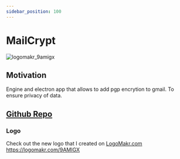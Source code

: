 ```yaml
---
sidebar_position: 100
---
```


# MailCrypt

![logomakr_9amigx](https://user-images.githubusercontent.com/3071208/42293424-65e7e83a-7fda-11e8-8872-60852153087f.png)

## Motivation

Engine and electron app that allows to add pgp encrytion to gmail. To ensure privacy of data. 

## [Github Repo](https://github.com/kanekotic/mailcrypt)

### Logo

Check out the new logo that I created on <a href="http://logomakr.com" title="Logo Makr">LogoMakr.com</a> https://logomakr.com/9AMIGX
